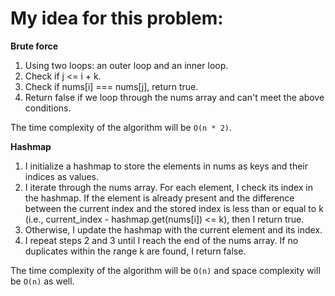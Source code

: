 # My idea for this problem:

**Brute force**
1. Using two loops: an outer loop and an inner loop.
2. Check if j <= i + k.
3. Check if nums[i] === nums[j], return true.
4. Return false if we loop through the nums array and can't meet the above conditions.

The time complexity of the algorithm will be `O(n * 2)`.

**Hashmap**
1. I initialize a hashmap to store the elements in nums as keys and their indices as values.
2. I iterate through the nums array. For each element, I check its index in the hashmap. If the element is already present and the difference between the current index and the stored index is less than or equal to k (i.e., current_index - hashmap.get(nums[i]) <= k), then I return true.
3. Otherwise, I update the hashmap with the current element and its index.
4. I repeat steps 2 and 3 until I reach the end of the nums array. If no duplicates within the range k are found, I return false.

The time complexity of the algorithm will be `O(n)` and space complexity will be `O(n)` as well.